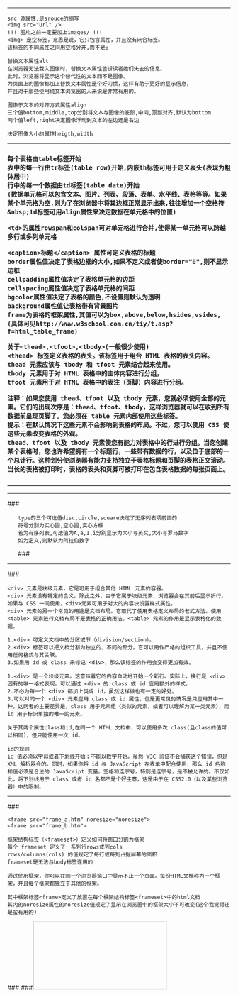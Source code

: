 ### <img>
-------------
    src 源属性,是srouce的缩写
    <img src="url" />
    !!! 图片之前一定要加上images/ !!!
    <img> 是空标签，意思是说，它只包含属性，并且没有闭合标签。
    该标签的不同属性之间用空格分开,而不是;
    
    替换文本属性alt
    在浏览器无法载入图像时，替换文本属性告诉读者她们失去的信息。
    此时，浏览器将显示这个替代性的文本而不是图像。
    为页面上的图像都加上替换文本属性是个好习惯，这样有助于更好的显示信息，
    并且对于那些使用纯文本浏览器的人来说是非常有用的。

    图像于文本的对齐方式属性align
    三个值bottom,middle,top分别将文本与图像的底部,中间,顶部对齐,默认为bottom
    两个值left,right决定图像浮动到文本的左边还是右边

    决定图像大小的属性heigth,width

______________________________________________________________________________

### <table border="" cellpadding="" cellspacing="" border="" bgclolr="" background="" frame="">

    每个表格由table标签开始
    表中的每一行由tr标签(table row)开始,内嵌th标签可用于定义表头(表现为粗体居中)
    行中的每一个数据由td标签(table date)开始
    (数据单元格可以包含文本、图片、列表、段落、表单、水平线、表格等等。如果某个单元格为空,则为了在浏览器中将其边框正常显示出来,往往增加一个空格符&nbsp;td标签可用align属性来决定数据在单元格中的位置)

    <td>的属性rowspan和colspan可对单元格进行合并,使得某一单元格可以跨越多行或多列单元格

    <caption>标题</caption> 属性可定义表格的标题
    border属性值决定了表格边框的大小,如果不定义或者使border="0",则不显示边框
    cellpadding属性值决定了表格单元格的边距
    cellspacing属性值决定了表格单元格的间距
    bgcolor属性值决定了表格的颜色,不设置则默认为透明
    background属性值让表格带有背景图片
    frame为表格的框架属性,其值可以为box,above,below,hsides,vsides,
    (具体可见http://www.w3school.com.cn/tiy/t.asp?f=html_table_frame)

    关于<thead>,<tfoot>,<tbody>(一般很少使用)
    <thead> 标签定义表格的表头。该标签用于组合 HTML 表格的表头内容。
    thead 元素应该与 tbody 和 tfoot 元素结合起来使用。
    tbody 元素用于对 HTML 表格中的主体内容进行分组，
    tfoot 元素用于对 HTML 表格中的表注（页脚）内容进行分组。

    注释：如果您使用 thead、tfoot 以及 tbody 元素，您就必须使用全部的元素。它们的出现次序是：thead、tfoot、tbody，这样浏览器就可以在收到所有数据前呈现页脚了。您必须在 table 元素内部使用这些标签。
    提示：在默认情况下这些元素不会影响到表格的布局。不过，您可以使用 CSS 使这些元素改变表格的外观。
    thead、tfoot 以及 tbody 元素使您有能力对表格中的行进行分组。当您创建某个表格时，您也许希望拥有一个标题行，一些带有数据的行，以及位于底部的一个总计行。这种划分使浏览器有能力支持独立于表格标题和页脚的表格正文滚动。当长的表格被打印时，表格的表头和页脚可被打印在包含表格数据的每张页面上。

### </table>
______________________________________________________________________________

###<ul type="">

    type的三个可选值disc,circle,square决定了无序列表项前面的
    符号分别为实心圆,空心圆,实心方框
    若为有序列表,可选值为A,a,I,i分别显示为大小写英文,大小写罗马数字
    如为定义,则默认为阿拉伯数字

###</ul>
______________________________________________________________________________

###<div>

    <div> 元素是块级元素，它是可用于组合其他 HTML 元素的容器。
    <div> 元素没有特定的含义。除此之外，由于它属于块级元素，浏览器会在其前后显示折行。如果与 CSS 一同使用，<div>元素可用于对大的内容块设置样式属性。
    <div> 元素的另一个常见的用途是文档布局。它取代了使用表格定义布局的老式方法。使用 <table> 元素进行文档布局不是表格的正确用法。<table> 元素的作用是显示表格化的数据。

    1.<div> 可定义文档中的分区或节（division/section）。
    2.<div> 标签可以把文档分割为独立的、不同的部分。它可以用作严格的组织工具，并且不使用任何格式与其关联。
    3.如果用 id 或 class 来标记 <div>，那么该标签的作用会变得更加有效。

    1.<div> 是一个块级元素。这意味着它的内容自动地开始一个新行。实际上，换行是 <div> 固有的唯一格式表现。可以通过 <div> 的 class 或 id 应用额外的样式。
    2.不必为每一个 <div> 都加上类或 id，虽然这样做也有一定的好处。
    3.可以对同一个 <div> 元素应用 class 或 id 属性，但是更常见的情况是只应用其中一种。这两者的主要差异是，class 用于元素组（类似的元素，或者可以理解为某一类元素），而 id 用于标识单独的唯一的元素。

    关于其两个属性class和id,在同一个 HTML 文档中，可以使用多次 class(且class的值可以相同)，但只能使用一次 id。

    id的规则
    id 值必须以字母或者下划线开始；不能以数字开始。虽然 W3C 验证不会捕获这个错误，但是 XML 解析器会的。同时，如果你将 id 与 JavaScript 在表单中配合使用，那么 id 名称和值必须是合法的 JavaScript 变量。空格和连字号，特别是连字号，是不被允许的。不仅如此，将下划线用于 class 或者 id 名都不是个好主意，这是由于在 CSS2.0（以及某些浏览器）中的限制。
__________________________________________________________________________________________

###<frameset cols="25%,75%">

    <frame src="frame_a.htm" noresize="noresize">
    <frame src="frame_b.htm">

    框架结构标签（<frameset>）定义如何将窗口分割为框架
    每个 frameset 定义了一系列行rows或列cols
    rows/columns(cols) 的值规定了每行或每列占据屏幕的面积
    frameset是无法与body标签连用的

    通过使用框架，你可以在同一个浏览器窗口中显示不止一个页面。每份HTML文档称为一个框架，并且每个框架都独立于其他的框架。

    其中框架标签<frame>定义了放置在每个框架结构标签<frameset>中的html文档
    其内的noresize属性的noresize值规定了显示在浏览器中的框架大小不可改变(这个我觉得还是蛮有用的)
    
###</frameset>
###<iframe>

    内联框架,一般用于在网页中显示网页,其可选属性包括如下:
    src                 规定在框架中要显示的网页的URL
    height,width
    frameborder  0&1,   规定是否显示框架周围的边框。
    marginheight        规定iframe顶部到底部的边距
    marginwidth         规定iframe左侧到右侧的边距
    name                定义该iframe的名字(当某个超链接的target值与该name相同时,超链接将在该框架内打开)

 ____________________________________________________________________________________
 
###<form action="" method="">   
#####<input type="" name="">

    action 属性定义在提交表单时执行的动作。
    向服务器提交表单的通常做法是使用提交按钮。
    通常，表单会被提交到 web 服务器上的网页。
    在上面的例子中，指定了某个服务器脚本来处理被提交表单：
    <form action="action_page.php">
    如果省略 action 属性，则 action 会被设置为当前页面。

    method 属性规定在提交表单时所用的 HTTP方法,其值为GET或POST
    何时使用GET:
    您能够使用 GET（默认方法）：
    如果表单提交是被动的（比如搜索引擎查询），并且没有敏感信息。
    当您使用 GET 时，表单数据在页面地址栏中是可见的
    GET 最适合少量数据的提交。浏览器会设定容量限制。
    何时使用POST:
    如果表单正在更新数据，或者包含敏感信息（例如密码）。
    POST 的安全性更加，因为在页面地址栏中被提交的数据是不可见的。

    form还包含的属性有:
    accept-charset  规定在被提交表单中使用的字符集（默认：页面字符集）。
    autocomplete    规定浏览器应该自动完成表单（默认：开启）。
    enctype         规定被提交数据的编码（默认：url-encoded）。
    method          规定在提交表单时所用的 HTTP 方法（默认：GET）。
    name            规定识别表单的名称（对于 DOM 使用：document.forms.name）。
    novalidate      规定浏览器不验证表单。
    target          规定 action 属性中地址的目标（默认：_self）。

    表单元素:
    <input>,有多种属性
    <select>,定义下拉列表: 例如:   
    <select name="cars">
        <option value="volvo">Volvo</option>
        <option value="saab" selected>Saab</option>
        <option value="fiat">Fiat</option>
        <option value="audi">Audi</option>a
    </select>
    其中<option> 元素定义待选择的选项。
    列表通常会把首个选项显示为被选选项。
    您能够通过添加 selected 属性来定义预定义选项(例如第二行)

    其中<input>元素<type>属性的值即输入类型有:
    text
    password
    reset   定义重置按钮,点击后表中其他已填写的数据被清空
    sublimt 定义提交表单数据至表单处理程序的按钮。
            表单处理程序（form-handler）通常是包含处理输入数据的脚本的服务器页面。在表单的 action 属性中规定表单处理程序（form-handler)
    radio   定义单选按钮(通常表现为一个圆那种),如性别的选择
    checkbox定义复选框,允许用户进行一个或多个选项
    botton  定义按钮
    html5新增:
    color   定义一个拾色器
    email   定义用于Email地址的字段
    image   定义图像作为提交按钮
    date    定义date控件(年月日)
    datetime 定义 date 和 time 控件（包括年、月、日、时、分、秒、几分之一秒，基于 UTC 时区）
    datetime-local 同上,但是不带时区
    month   定义year和month控件
    number  定义用于输入数字的字段
    ranger  定义用于精确值不重要的输入数字的控件（比如 slider 控件）。
    search  定义用于输入搜索字符串的文本字段。
    tel     定义用于输入电话号码的字段。
    time    定义用于输入时间的控件（不带时区）。
    url     定义用于输入 URL 的字段。
    week    定义 week 和 year 控件（不带时区）。

    关于属性的一些输入限制:
    disabled    规定输入字段应该被禁用。
    max         规定输入字段的最大值。
    maxlength   规定输入字段的最大字符数。
    min         规定输入字段的最小值。
    pattern     规定通过其检查输入值的正则表达式。
    readonly    规定输入字段为只读（无法修改）。
    required    规定输入字段是必需的（必需填写）。
    size        规定输入字段的宽度（以字符计）。
    step        规定输入字段的合法数字间隔。
    value       规定输入字段的默认值。

    <input>的属性有: 
    tpye,name(这两个为必须)
    value           规定输入字段的初始值
    readonly        规定输入字段为只读 
    disabled        规定输入字段是禁用的。
                    被禁用的元素是不可用和不可点击的。
                    被禁用的元素不会被提交
                    (readonly和disabled不需要有值,直接加上即可)
    size            规定输入字段的尺寸(以字符计)
    maxlength       规定输入字段允许的最大长度
                    如设置 maxlength 属性，则输入控件不会接受超过所允许数的字符。
                    该属性不会提供任何反馈。如果需要提醒用户，则必须编写 JavaScript 代码。
                    注释：输入限制并非万无一失。JavaScript 提供了很多方法来增加非法输入。如需安全地限制输入，则接受者（服务器）必须同时对限制进行检查。
    alt             定义图像输入的替代文本
    checked         规定此input元素首次加载时应该被选中(即用户点击之前的默认选择)

    html5中新增加的属性:
    autocomplete
    autofocus
    form
    formaction
    formenctype
    formmethod
    formnovalidate
    formtarget
    height 和 width
    list
    min 和 max
    multiple
    pattern (regexp)
    placeholder
    required
    step


